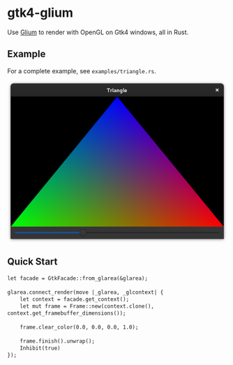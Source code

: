 # gtk4-glium

Use [Glium](https://github.com/glium/glium) to render with OpenGL on Gtk4
windows, all in Rust.

## Example

For a complete example, see `examples/triangle.rs`.

![Triangle example](triangle-example.png)

## Quick Start

```
let facade = GtkFacade::from_glarea(&glarea);

glarea.connect_render(move |_glarea, _glcontext| {
    let context = facade.get_context();
    let mut frame = Frame::new(context.clone(), context.get_framebuffer_dimensions());

    frame.clear_color(0.0, 0.0, 0.0, 1.0);

    frame.finish().unwrap();
    Inhibit(true)
});
```
